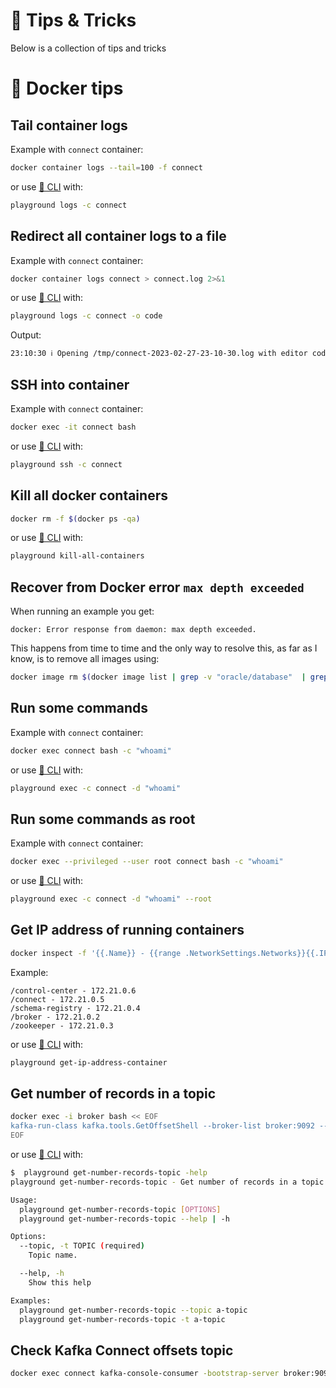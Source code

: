 # 🎁 Tips & Tricks

Below is a collection of tips and tricks

# 🐳 Docker tips

## Tail container logs

Example with `connect` container:

```bash
docker container logs --tail=100 -f connect
```

or use [🧠 CLI](https://kafka-docker-playground.io/#/how-to-use?id=%f0%9f%a7%a0-cli) with:

```bash
playground logs -c connect
```

## Redirect all container logs to a file

Example with `connect` container:

```bash
docker container logs connect > connect.log 2>&1
```

or use [🧠 CLI](https://kafka-docker-playground.io/#/how-to-use?id=%f0%9f%a7%a0-cli) with:

```bash
playground logs -c connect -o code
```

Output:

```bash
23:10:30 ℹ️ Opening /tmp/connect-2023-02-27-23-10-30.log with editor code
```

## SSH into container

Example with `connect` container:

```bash
docker exec -it connect bash
```

or use [🧠 CLI](https://kafka-docker-playground.io/#/how-to-use?id=%f0%9f%a7%a0-cli) with:

```bash
playground ssh -c connect
```

## Kill all docker containers

```bash
docker rm -f $(docker ps -qa)
```

or use [🧠 CLI](https://kafka-docker-playground.io/#/how-to-use?id=%f0%9f%a7%a0-cli) with:

```bash
playground kill-all-containers
```

## Recover from Docker error `max depth exceeded`

When running an example you get:

```log
docker: Error response from daemon: max depth exceeded.
```

This happens from time to time and the only way to resolve this, as far as I know, is to remove all images using:

```bash
docker image rm $(docker image list | grep -v "oracle/database"  | grep -v "db-prebuilt" | awk 'NR>1 {print $3}') -f
```

## Run some commands

Example with `connect` container:

```bash
docker exec connect bash -c "whoami"
```

or use [🧠 CLI](https://kafka-docker-playground.io/#/how-to-use?id=%f0%9f%a7%a0-cli) with:

```bash
playground exec -c connect -d "whoami"
```

## Run some commands as root

Example with `connect` container:

```bash
docker exec --privileged --user root connect bash -c "whoami"
```

or use [🧠 CLI](https://kafka-docker-playground.io/#/how-to-use?id=%f0%9f%a7%a0-cli) with:

```bash
playground exec -c connect -d "whoami" --root
```

## Get IP address of running containers

```bash
docker inspect -f '{{.Name}} - {{range .NetworkSettings.Networks}}{{.IPAddress}}{{end}}' $(docker ps -aq)
```

Example:

```
/control-center - 172.21.0.6
/connect - 172.21.0.5
/schema-registry - 172.21.0.4
/broker - 172.21.0.2
/zookeeper - 172.21.0.3
```

or use [🧠 CLI](https://kafka-docker-playground.io/#/how-to-use?id=%f0%9f%a7%a0-cli) with:

```bash
playground get-ip-address-container
```

## Get number of records in a topic

```bash
docker exec -i broker bash << EOF
kafka-run-class kafka.tools.GetOffsetShell --broker-list broker:9092 --topic a-topic --time -1 | awk -F ":" '{sum += \$3} END {print sum}'
EOF
```

or use [🧠 CLI](https://kafka-docker-playground.io/#/how-to-use?id=%f0%9f%a7%a0-cli) with:

```bash
$  playground get-number-records-topic -help            
playground get-number-records-topic - Get number of records in a topic.

Usage:
  playground get-number-records-topic [OPTIONS]
  playground get-number-records-topic --help | -h

Options:
  --topic, -t TOPIC (required)
    Topic name.

  --help, -h
    Show this help

Examples:
  playground get-number-records-topic --topic a-topic
  playground get-number-records-topic -t a-topic
```

## Check Kafka Connect offsets topic

```bash
docker exec connect kafka-console-consumer -bootstrap-server broker:9092 --topic connect-offsets --from-beginning --property print.key=true --property print.timestamp=true
```

